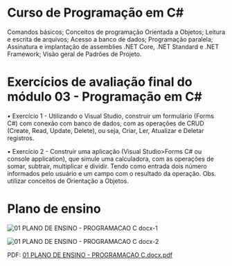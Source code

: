 # Curso de Programação em C#

Comandos básicos; Conceitos de programação Orientada a Objetos; Leitura e escrita de arquivos;
Acesso a banco de dados; Programação paralela; Assinatura e implantação de assemblies .NET Core,
.NET Standard e .NET Framework; Visão geral de Padrões de Projeto.

# Exercícios de avaliação final do módulo 03 - Programação em C#

• Exercício 1 - Utilizando o Visual Studio, construir um formulário (Forms C#) com conexão com banco de  dados, com as operações de CRUD (Create, Read, Update, Delete), ou seja, Criar, Ler, Atualizar e Deletar registros.

• Exercício 2 -  Construir uma aplicação (Visual Studio>Forms C# ou console application), que simule uma calculadora, com as operações de somar, subtrair, multiplicar e dividir. Tendo como entrada dois número informados pelo usuário e um campo com o resultado da operação.
Obs. utilizar conceitos de Orientação a Objetos.

# Plano de ensino

![01 PLANO DE ENSINO - PROGRAMACAO C docx-1](https://user-images.githubusercontent.com/123272343/230222619-ecae1452-dc34-4a17-ab1c-36057e4f755b.png)

![01 PLANO DE ENSINO - PROGRAMACAO C docx-2](https://user-images.githubusercontent.com/123272343/230222624-708ad601-f3e0-4ed3-981c-0f807cb33cfb.png)

PDF: [01 PLANO DE ENSINO - PROGRAMACAO C.docx.pdf](https://github.com/DayanFA/Capacitacao-em-engenharia-de-software/files/11163459/01.PLANO.DE.ENSINO.-.PROGRAMACAO.C.docx.pdf)
